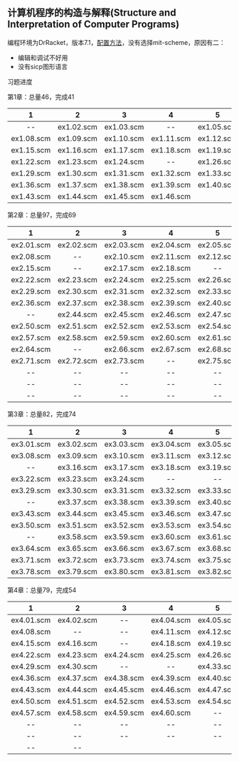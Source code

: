 ## 计算机程序的构造与解释(Structure and Interpretation of Computer Programs)

编程环境为DrRacket，版本7.1，[配置方法](https://docs.racket-lang.org/sicp-manual/)，没有选择mit-scheme，原因有二：
- 编辑和调试不好用
- 没有sicp图形语言

习题进度

第1章：总量46，完成41

|1|2|3|4|5|6|7|
|:---:|:---:|:---:|:---:|:---:|:---:|:---:|
|--|ex1.02.scm|ex1.03.scm|--|ex1.05.scm|ex1.06.scm|ex1.07.scm|
|ex1.08.scm|ex1.09.scm|ex1.10.scm|ex1.11.scm|ex1.12.scm|--|--|
|ex1.15.scm|ex1.16.scm|ex1.17.scm|ex1.18.scm|ex1.19.scm|ex1.20.scm|ex1.21.scm|
|ex1.22.scm|ex1.23.scm|ex1.24.scm|--|ex1.26.scm|ex1.27.scm|ex1.28.scm|
|ex1.29.scm|ex1.30.scm|ex1.31.scm|ex1.32.scm|ex1.33.scm|ex1.34.scm|ex1.35.scm|
|ex1.36.scm|ex1.37.scm|ex1.38.scm|ex1.39.scm|ex1.40.scm|ex1.41.scm|ex1.42.scm|
|ex1.43.scm|ex1.44.scm|ex1.45.scm|ex1.46.scm|


第2章：总量97，完成69

|1|2|3|4|5|6|7|
|:---:|:---:|:---:|:---:|:---:|:---:|:---:|
|ex2.01.scm|ex2.02.scm|ex2.03.scm|ex2.04.scm|ex2.05.scm|ex2.06.scm|ex2.07.scm|
|ex2.08.scm|--|ex2.10.scm|ex2.11.scm|ex2.12.scm|ex2.13.scm|ex2.14.scm|
|ex2.15.scm|--|ex2.17.scm|ex2.18.scm|--|ex2.20.scm|ex2.21.scm|
|ex2.22.scm|ex2.23.scm|ex2.24.scm|ex2.25.scm|ex2.26.scm|ex2.27.scm|ex2.28.scm|
|ex2.29.scm|ex2.30.scm|ex2.31.scm|ex2.32.scm|ex2.33.scm|ex2.34.scm|ex2.35.scm|
|ex2.36.scm|ex2.37.scm|ex2.38.scm|ex2.39.scm|ex2.40.scm|ex2.41.scm|ex2.42.scm|
|--|ex2.44.scm|ex2.45.scm|ex2.46.scm|ex2.47.scm|ex2.48.scm|ex2.49.scm|
|ex2.50.scm|ex2.51.scm|ex2.52.scm|ex2.53.scm|ex2.54.scm|ex2.55.scm|ex2.56.scm|
|ex2.57.scm|ex2.58.scm|ex2.59.scm|ex2.60.scm|ex2.61.scm|ex2.62.scm|ex2.63.scm|
|ex2.64.scm|--|ex2.66.scm|ex2.67.scm|ex2.68.scm|ex2.69.scm|ex2.70.scm|
|ex2.71.scm|ex2.72.scm|ex2.73.scm|--|ex2.75.scm|--|--|
|--|--|--|--|--|--|--|
|--|--|--|--|--|--|--|
|--|--|--|--|--|--|


第3章：总量82，完成74

|1|2|3|4|5|6|7|
|:---:|:---:|:---:|:---:|:---:|:---:|:---:|
|ex3.01.scm|ex3.02.scm|ex3.03.scm|ex3.04.scm|ex3.05.scm|ex3.06.scm|ex3.07.scm|
|ex3.08.scm|ex3.09.scm|ex3.10.scm|ex3.11.scm|ex3.12.scm|ex3.13.scm|ex3.14.scm|
|--|ex3.16.scm|ex3.17.scm|ex3.18.scm|ex3.19.scm|--|ex3.21.scm|
|ex3.22.scm|ex3.23.scm|ex3.24.scm|--|--|ex3.27.scm|ex3.28.scm|
|ex3.29.scm|ex3.30.scm|ex3.31.scm|ex3.32.scm|ex3.33.scm|ex3.34.scm|ex3.35.scm|
|--|ex3.37.scm|ex3.38.scm|ex3.39.scm|ex3.40.scm|ex3.41.scm|--|
|ex3.43.scm|ex3.44.scm|ex3.45.scm|ex3.46.scm|ex3.47.scm|ex3.48.scm|--|
|ex3.50.scm|ex3.51.scm|ex3.52.scm|ex3.53.scm|ex3.54.scm|ex3.55.scm|ex3.56.scm|
|--|ex3.58.scm|ex3.59.scm|ex3.60.scm|ex3.61.scm|ex3.62.scm|ex3.63.scm|
|ex3.64.scm|ex3.65.scm|ex3.66.scm|ex3.67.scm|ex3.68.scm|ex3.69.scm|ex3.70.scm|
|ex3.71.scm|ex3.72.scm|ex3.73.scm|ex3.74.scm|ex3.75.scm|ex3.76.scm|ex3.77.scm|
|ex3.78.scm|ex3.79.scm|ex3.80.scm|ex3.81.scm|ex3.82.scm|


第4章：总量79，完成54

|1|2|3|4|5|6|7|
|:---:|:---:|:---:|:---:|:---:|:---:|:---:|
|ex4.01.scm|ex4.02.scm|--|ex4.04.scm|ex4.05.scm|ex4.06.scm|ex4.07.scm|
|ex4.08.scm|--|--|ex4.11.scm|ex4.12.scm|ex4.13.scm|ex4.14.scm|
|ex4.15.scm|ex4.16.scm|--|ex4.18.scm|ex4.19.scm|ex4.20.scm|ex4.21.scm|
|ex4.22.scm|ex4.23.scm|ex4.24.scm|ex4.25.scm|ex4.26.scm|ex4.27.scm|ex4.28.scm|
|ex4.29.scm|ex4.30.scm|--|--|ex4.33.scm|ex4.34.scm|ex4.35.scm|
|ex4.36.scm|ex4.37.scm|ex4.38.scm|ex4.39.scm|ex4.40.scm|ex4.41.scm|ex4.42.scm|
|ex4.43.scm|ex4.44.scm|ex4.45.scm|ex4.46.scm|ex4.47.scm|ex4.48.scm|ex4.49.scm|
|ex4.50.scm|ex4.51.scm|ex4.52.scm|ex4.53.scm|ex4.54.scm|ex4.55.scm|ex4.56.scm|
|ex4.57.scm|ex4.58.scm|ex4.59.scm|ex4.60.scm|--|--|--|
|--|--|--|--|--|--|--|
|--|--|--|--|--|--|--|
|--|--|